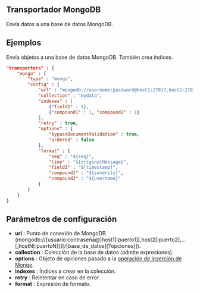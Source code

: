 ## Transportador MongoDB

Envía datos a una base de datos MongoDB.

## Ejemplos

Envía objetos a una base de datos MongoDB. También crea índices.

```json
"transporters" : {
	"mongo" : {
		"type" : "mongo",
		"config" : {
			"url" : "mongodb://username:password@host1:27017,host2:27017/test",
			"collection" : "mydata",
			"indexes" : [
				{"field1" : 1},
				{"compound1" : 1, "compound2" : 1}
			],
			"retry" : true,
			"options" : {
				"bypassDocumentValidation" : true,
				"ordered" : false
			},
			"format" : {
				"seq" : "${seq}",
				"line" : "${originalMessage}",
				"field1" : "${timestamp}",
				"compound1" : "${severity}",
				"compound2" : "${username}"
			}
		}
	}
}
```

## Parámetros de configuración
* **url** : Punto de conexión de MongoDB (mongodb://[usuario:contraseña@]host1[:puerto1][,host2[:puerto2],...[,hostN[:puertoN]]][/[base_de_datos][?opciones]]).
* **collection** : Colección de la base de datos (admite expresiones).
* **options** : Objeto de opciones pasado a la [operación de inserción de Mongo](http://mongodb.github.io/node-mongodb-native/3.1/api/Collection.html#insertMany).
* **indexes** : Índices a crear en la colección.
* **retry** : Reintentar en caso de error.
* **format** : Expresión de formato.
